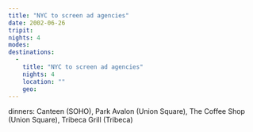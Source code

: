 ```yaml
---
title: "NYC to screen ad agencies"
date: 2002-06-26
tripit:
nights: 4
modes:
destinations:
  -
    title: "NYC to screen ad agencies"
    nights: 4
    location: ""
    geo:
---
```


dinners: Canteen (SOHO), Park Avalon (Union Square), The Coffee Shop (Union Square), Tribeca Grill (Tribeca)
